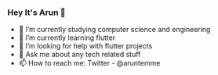 ### Hey It's Arun 👋

- 🔭 I’m currently studying computer science and engineering
- 🌱 I’m currently learning flutter
- 🤔 I’m looking for help with flutter projects
- 💬 Ask me about any tech related stuff
- 📫 How to reach me: Twitter - @aruntemme

